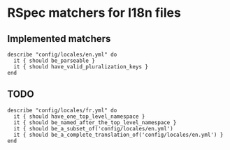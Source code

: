 # RSpec matchers for I18n files

## Implemented matchers

    describe "config/locales/en.yml" do
      it { should be_parseable }
      it { should have_valid_pluralization_keys }
    end

## TODO

    describe "config/locales/fr.yml" do
      it { should have_one_top_level_namespace }
      it { should be_named_after_the_top_level_namespace }
      it { should be_a_subset_of('config/locales/en.yml')
      it { should be_a_complete_translation_of('config/locales/en.yml') }
    end